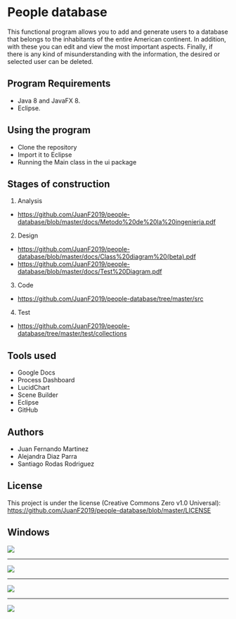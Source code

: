 # People database

This functional program allows you to add and generate users to a database that belongs to the inhabitants of the entire American continent. 
In addition, with these you can edit and view the most important aspects. 
Finally, if there is any kind of misunderstanding with the information, the desired or selected user can be deleted.


## Program Requirements

* Java 8 and JavaFX 8.
* Eclipse.


## Using the program

* Clone the repository
* Import it to Eclipse
* Running the Main class in the ui package


## Stages of construction

1. Analysis
* https://github.com/JuanF2019/people-database/blob/master/docs/Metodo%20de%20la%20ingenieria.pdf

2. Design
* https://github.com/JuanF2019/people-database/blob/master/docs/Class%20diagram%20(beta).pdf
* https://github.com/JuanF2019/people-database/blob/master/docs/Test%20Diagram.pdf

3. Code
* https://github.com/JuanF2019/people-database/tree/master/src

4. Test
* https://github.com/JuanF2019/people-database/tree/master/test/collections


## Tools used

* Google Docs
* Process Dashboard
* LucidChart
* Scene Builder
* Eclipse
* GitHub


## Authors

* Juan Fernando Martinez
* Alejandra Diaz Parra
* Santiago Rodas Rodriguez


## License
This project is under the license (Creative Commons Zero v1.0 Universal):
https://github.com/JuanF2019/people-database/blob/master/LICENSE


## Windows

![](https://github.com/JuanF2019/people-database/blob/master/extras/images_to_readme/1.JPG)

-------------------------------------------------------------------------------------------

![](https://github.com/JuanF2019/people-database/blob/master/extras/images_to_readme/2.JPG)

-------------------------------------------------------------------------------------------

![](https://github.com/JuanF2019/people-database/blob/master/extras/images_to_readme/3.JPG)

-------------------------------------------------------------------------------------------

![](https://github.com/JuanF2019/people-database/blob/master/extras/images_to_readme/4.JPG)


